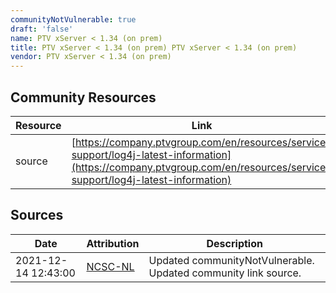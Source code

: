 ```yaml
---
communityNotVulnerable: true
draft: 'false'
name: PTV xServer < 1.34 (on prem)
title: PTV xServer < 1.34 (on prem) PTV xServer < 1.34 (on prem)
vendor: PTV xServer < 1.34 (on prem)
---
```



## Community Resources
| Resource | Link |
| --- | --- |
| source | [https://company.ptvgroup.com/en/resources/service-support/log4j-latest-information](https://company.ptvgroup.com/en/resources/service-support/log4j-latest-information) |


## Sources
| Date | Attribution | Description |
| --- | --- | --- |
| 2021-12-14 12:43:00 | [NCSC-NL](https://github.com/NCSC-NL/log4shell/blob/main/software/README.md) | Updated communityNotVulnerable. Updated community link source.  |
